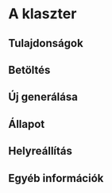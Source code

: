 # A klaszter

## Tulajdonságok

## Betöltés

## Új generálása

## Állapot

## Helyreállítás

## Egyéb információk